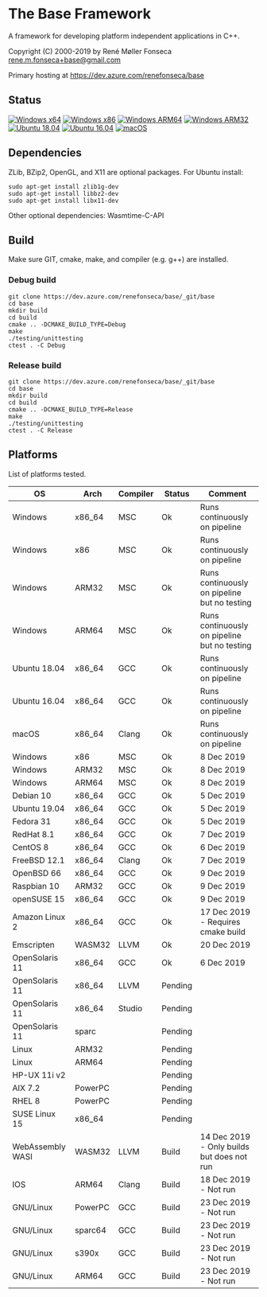 # The Base Framework

A framework for developing platform independent applications in C++.

Copyright (C) 2000-2019 by René Møller Fonseca <rene.m.fonseca+base@gmail.com>

Primary hosting at https://dev.azure.com/renefonseca/base



## Status

[![Windows x64](https://dev.azure.com/renefonseca/base/_apis/build/status/rene-fonseca.base?branchName=master&jobName=windows)](https://dev.azure.com/renefonseca/base/_build/latest?definitionId=5&branchName=master)
[![Windows x86](https://dev.azure.com/renefonseca/base/_apis/build/status/rene-fonseca.base?branchName=master&jobName=windows_x86)](https://dev.azure.com/renefonseca/base/_build/latest?definitionId=5&branchName=master)
[![Windows ARM64](https://dev.azure.com/renefonseca/base/_apis/build/status/rene-fonseca.base?branchName=master&jobName=windows_arm64)](https://dev.azure.com/renefonseca/base/_build/latest?definitionId=5&branchName=master)
[![Windows ARM32](https://dev.azure.com/renefonseca/base/_apis/build/status/rene-fonseca.base?branchName=master&jobName=windows_arm32)](https://dev.azure.com/renefonseca/base/_build/latest?definitionId=5&branchName=master)
[![Ubuntu 18.04](https://dev.azure.com/renefonseca/base/_apis/build/status/rene-fonseca.base?branchName=master&jobName=ubuntu18_04)](https://dev.azure.com/renefonseca/base/_build/latest?definitionId=5&branchName=master)
[![Ubuntu 16.04](https://dev.azure.com/renefonseca/base/_apis/build/status/rene-fonseca.base?branchName=master&jobName=ubuntu16_04)](https://dev.azure.com/renefonseca/base/_build/latest?definitionId=5&branchName=master)
[![macOS](https://dev.azure.com/renefonseca/base/_apis/build/status/rene-fonseca.base?branchName=master&jobName=macos)](https://dev.azure.com/renefonseca/base/_build/latest?definitionId=5&branchName=master)



## Dependencies

ZLib, BZip2, OpenGL, and X11 are optional packages. For Ubuntu install:

```shell
sudo apt-get install zlib1g-dev
sudo apt-get install libbz2-dev
sudo apt-get install libx11-dev
```

Other optional dependencies:
  Wasmtime-C-API



## Build

Make sure GIT, cmake, make, and compiler (e.g. g++) are installed.

### Debug build

```shell
git clone https://dev.azure.com/renefonseca/base/_git/base
cd base
mkdir build
cd build
cmake .. -DCMAKE_BUILD_TYPE=Debug
make
./testing/unittesting
ctest . -C Debug
```

### Release build

```shell
git clone https://dev.azure.com/renefonseca/base/_git/base
cd base
mkdir build
cd build
cmake .. -DCMAKE_BUILD_TYPE=Release
make
./testing/unittesting
ctest . -C Release
```


## Platforms

List of platforms tested.

OS                 | Arch     | Compiler| Status     | Comment
------------------ | -------- | ------- | ---------- | -------
Windows            | x86_64   | MSC     | Ok         | Runs continuously on pipeline
Windows            | x86      | MSC     | Ok         | Runs continuously on pipeline
Windows            | ARM32    | MSC     | Ok         | Runs continuously on pipeline but no testing
Windows            | ARM64    | MSC     | Ok         | Runs continuously on pipeline but no testing
Ubuntu 18.04       | x86_64   | GCC     | Ok         | Runs continuously on pipeline
Ubuntu 16.04       | x86_64   | GCC     | Ok         | Runs continuously on pipeline
macOS              | x86_64   | Clang   | Ok         | Runs continuously on pipeline
Windows            | x86      | MSC     | Ok         | 8 Dec 2019
Windows            | ARM32    | MSC     | Ok         | 8 Dec 2019
Windows            | ARM64    | MSC     | Ok         | 8 Dec 2019
Debian 10          | x86_64   | GCC     | Ok         | 5 Dec 2019
Ubuntu 19.04       | x86_64   | GCC     | Ok         | 5 Dec 2019
Fedora 31          | x86_64   | GCC     | Ok         | 5 Dec 2019
RedHat 8.1         | x86_64   | GCC     | Ok         | 7 Dec 2019
CentOS 8           | x86_64   | GCC     | Ok         | 6 Dec 2019
FreeBSD 12.1       | x86_64   | Clang   | Ok         | 7 Dec 2019
OpenBSD 66         | x86_64   | GCC     | Ok         | 9 Dec 2019
Raspbian 10        | ARM32    | GCC     | Ok         | 9 Dec 2019
openSUSE 15        | x86_64   | GCC     | Ok         | 9 Dec 2019
Amazon Linux 2     | x86_64   | GCC     | Ok         | 17 Dec 2019 - Requires cmake build
Emscripten         | WASM32   | LLVM    | Ok         | 20 Dec 2019
OpenSolaris 11     | x86_64   | GCC     | Ok         | 6 Dec 2019
OpenSolaris 11     | x86_64   | LLVM    | Pending    |
OpenSolaris 11     | x86_64   | Studio  | Pending    |
OpenSolaris 11     | sparc    |         | Pending    |
Linux              | ARM32    |         | Pending    |
Linux              | ARM64    |         | Pending    |
HP-UX 11i v2       |          |         | Pending    |
AIX 7.2            | PowerPC  |         | Pending    |
RHEL 8             | PowerPC  |         | Pending    |
SUSE Linux 15      | x86_64   |         | Pending    |
WebAssembly WASI   | WASM32   | LLVM    | Build      | 14 Dec 2019 - Only builds but does not run
IOS                | ARM64    | Clang   | Build      | 18 Dec 2019 - Not run
GNU/Linux          | PowerPC  | GCC     | Build      | 23 Dec 2019 - Not run
GNU/Linux          | sparc64  | GCC     | Build      | 23 Dec 2019 - Not run
GNU/Linux          | s390x    | GCC     | Build      | 23 Dec 2019 - Not run
GNU/Linux          | ARM64    | GCC     | Build      | 23 Dec 2019 - Not run
